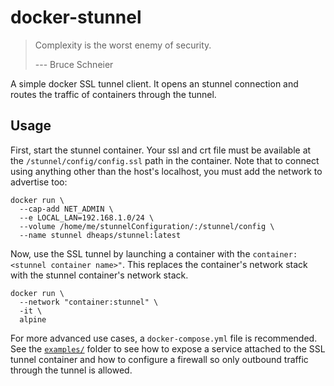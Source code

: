 docker-stunnel
=====================

> Complexity is the worst enemy of security.
>
> --- Bruce Schneier

A simple docker SSL tunnel client. It opens an stunnel connection and routes the traffic
of containers through the tunnel.

Usage
-----

First, start the stunnel container. Your ssl and crt file must be available at the
`/stunnel/config/config.ssl` path in the container. Note that to connect using anything
other than the host's localhost, you must add the network to advertise too:

    docker run \
      --cap-add NET_ADMIN \
      --e LOCAL_LAN=192.168.1.0/24 \
      --volume /home/me/stunnelConfiguration/:/stunnel/config \
      --name stunnel dheaps/stunnel:latest

Now, use the SSL tunnel by launching a container with the `container:<stunnel
container name>"`. This replaces the container's network stack with the stunnel
container's network stack.

    docker run \
      --network "container:stunnel" \
      -it \
      alpine

For more advanced use cases, a `docker-compose.yml` file is recommended. See the
[`examples/`][examples] folder to see how to expose a service attached to the
SSL tunnel container and how to configure a firewall so only outbound traffic through 
the tunnel is allowed.

[examples]: ./examples
[docker-hub]: https://cloud.docker.com/repository/docker/dheaps/stunnel/
